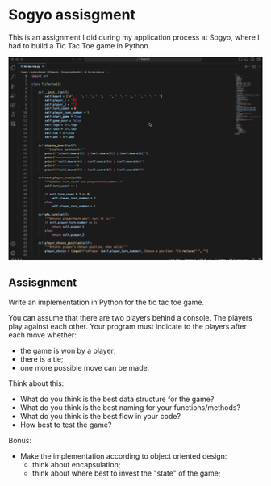 # Sogyo assisgment

This is an assignment I did during my application process at Sogyo, where I had to build a Tic Tac Toe game in Python.

<img src="tic-tac-toe.gif">

## Assisgnment
Write an implementation in Python for the tic tac toe game.

You can assume that there are two players behind a console.
The players play against each other.
Your program must indicate to the players after each move whether:
* the game is won by a player;
* there is a tie;
* one more possible move can be made.

Think about this:
* What do you think is the best data structure for the game?
* What do you think is the best naming for your functions/methods?
* What do you think is the best flow in your code?
* How best to test the game?

Bonus:
* Make the implementation according to object oriented design:
   * think about encapsulation;
   * think about where best to invest the "state" of the game;
